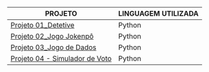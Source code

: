 | PROJETO                                                                                                                                                             | LINGUAGEM UTILIZADA |
| ------------------------------------------------------------------------------------------------------------------------------------------------------------------- | ------------------- |
| [Projeto 01\_Detetive](https://github.com/anacgsantana/projetosblue-mod1-/blob/main/Projeto_01_Detetive_%28Resolvido%29.ipynb)                                      | Python              |
| [Projeto 02\_Jogo Jokenpô](https://github.com/anacgsantana/projetosblue-mod1-/blob/main/Projeto%2002_Jogo%20Jokenp%C3%B4_%28Resolvido%29.py)                        | Python              |
| [Projeto 03\_Jogo de Dados](https://github.com/anacgsantana/projetosblue-mod1-/blob/main/Projeto%2003_Jogo%20de%20Dados_%28Resolvido%29.py)                         | Python              |
| [Projeto 04 - Simulador de Voto](https://github.com/anacgsantana/projetosblue-mod1-/blob/main/Projeto%2004%20-%20Simulador%20de%20vota%C3%A7%C3%A3o_(Resolvido).py) | Python              
